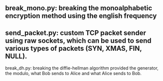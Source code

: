 break_mono.py: breaking the monoalphabetic encryption method using the english frequency 
-------
send_packet.py: custom TCP packet sender using raw sockets, which can be used to send various types of packets (SYN, XMAS, FIN, NULL).
-------
break_dh.py: breaking the diffie-hellman algorithm provided the generator, the modulo, what Bob sends to Alice and what Alice sends to Bob.